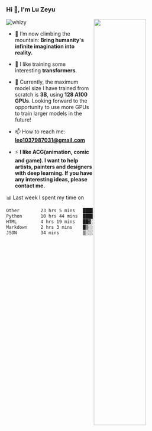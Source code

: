 ### Hi 👋, I'm Lu Zeyu

<img src="https://komarev.com/ghpvc/?username=whlzy&label=Profile%20views&color=0e75b6&style=flat" alt="whlzy" />
<img align="right" width="53%" src="https://github-readme-stats.vercel.app/api?username=whlzy&show_icons=true">

- 🔭 I’m now climbing the mountain: **Bring humanity's infinite imagination into reality.**

- 🌄 I like training some interesting **transformers**.

- 🌠 Currently, the maximum model size I have trained from scratch is **3B**, using **128 A100 GPUs**. Looking forward to the opportunity to use more GPUs to train larger models in the future!

- 📫 How to reach me: **leo1037987031@gmail.com**

- ⚡ **I like ACG(animation, comic and game). I want to help artists, painters and designers with deep learning. If you have any interesting ideas, please contact me.**

📊 Last week I spent my time on

<!--START_SECTION:waka-->

```txt
Other        23 hrs 5 mins   ██████████████░░░░░░░░░░░   56.55 %
Python       10 hrs 44 mins  ██████▓░░░░░░░░░░░░░░░░░░   26.30 %
HTML         4 hrs 19 mins   ██▓░░░░░░░░░░░░░░░░░░░░░░   10.57 %
Markdown     2 hrs 3 mins    █▒░░░░░░░░░░░░░░░░░░░░░░░   05.04 %
JSON         34 mins         ▒░░░░░░░░░░░░░░░░░░░░░░░░   01.40 %
```

<!--END_SECTION:waka-->

